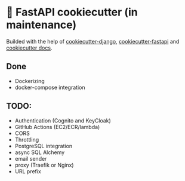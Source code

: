 # 🎒 FastAPI cookiecutter (in maintenance)

Builded with the help of [cookiecutter-django](https://github.com/cookiecutter/cookiecutter-django), [cookiecutter-fastapi](https://github.com/Dectinc/cookiecutter-fastapi) and [cookiecutter docs](https://cookiecutter.readthedocs.io/en/2.0.2/).


## Done

- Dockerizing
- docker-compose integration


## TODO:

- Authentication (Cognito and KeyCloak)
- GitHub Actions (EC2/ECR/lambda)
- CORS
- Throttling
- PostgreSQL integration
- async SQL Alchemy
- email sender
- proxy (Traefik or Nginx)
- URL prefix
